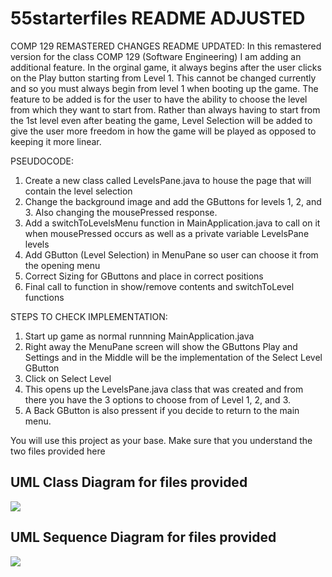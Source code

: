 # 55starterfiles README ADJUSTED

COMP 129 REMASTERED CHANGES README UPDATED:
In this remastered version for the class COMP 129 (Software Engineering) I am adding an additional feature.
In the orginal game, it always begins after the user clicks on the Play button starting from Level 1. This cannot be changed currently and so you must always begin from level 1 when booting up the game. 
The feature to be added is for the user to have the ability to choose the level from which they want to start from. Rather than always having to start from the 1st level even after beating the game, Level Selection will be added to give the user more freedom in how the game will be played as opposed to keeping it more linear.

PSEUDOCODE:
1. Create a new class called LevelsPane.java to house the page that will contain the level selection 
2. Change the background image and add the GButtons for levels 1, 2, and 3. Also changing the mousePressed response.
3. Add a switchToLevelsMenu function in MainApplication.java to call on it when mousePressed occurs as well as a private variable LevelsPane levels
4. Add GButton (Level Selection) in MenuPane so user can choose it from the opening menu
5. Correct Sizing for GButtons and place in correct positions
6. Final call to function in show/remove contents and switchToLevel functions

STEPS TO CHECK IMPLEMENTATION:
1. Start up game as normal runnning MainApplication.java
2. Right away the MenuPane screen will show the GButtons Play and Settings and in the Middle will be the implementation of the Select Level GButton
3. Click on Select Level
4. This opens up the LevelsPane.java class that was created and from there you have the 3 options to choose from of Level 1, 2, and 3.
5. A Back GButton is also pressent if you decide to return to the main menu.

You will use this project as your base.
Make sure that you understand the two files provided here

## UML Class Diagram for files provided
![](media/55GroupProjectUML.jpg)

## UML Sequence Diagram for files provided
![](media/55GroupProjectSequenceDiagram.png)
